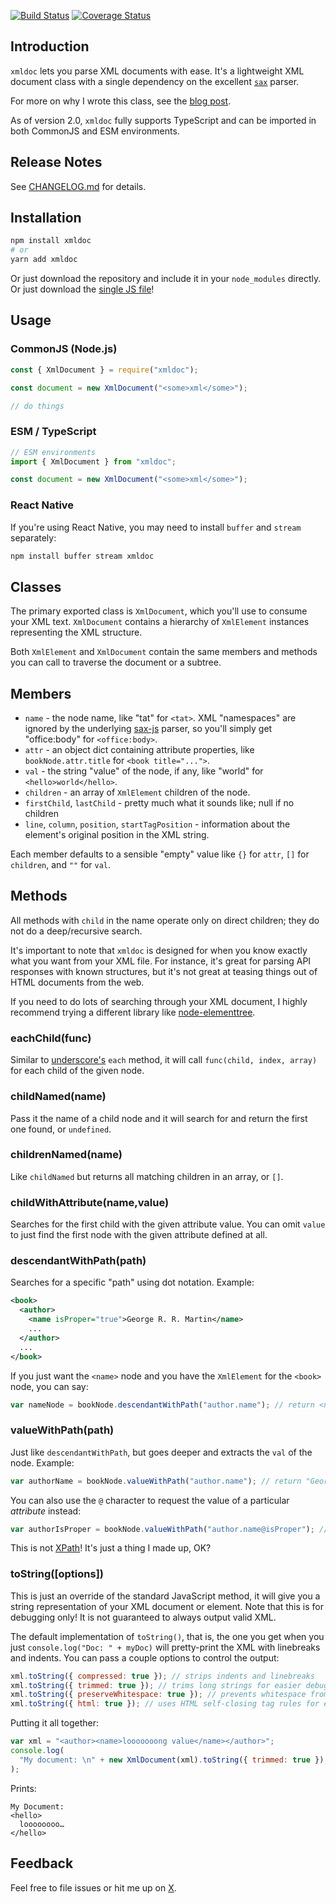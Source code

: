[![Build Status](https://travis-ci.org/nfarina/xmldoc.svg)](https://travis-ci.org/nfarina/xmldoc)
[![Coverage Status](https://coveralls.io/repos/github/nfarina/xmldoc/badge.svg?branch=master)](https://coveralls.io/github/nfarina/xmldoc?branch=master)

## Introduction

`xmldoc` lets you parse XML documents with ease. It's a lightweight XML document class with a single dependency on the excellent [`sax`][sax] parser.

For more on why I wrote this class, see the [blog post][blog].

As of version 2.0, `xmldoc` fully supports TypeScript and can be imported in both CommonJS and ESM environments.

[blog]: http://nfarina.com/post/34302964969/a-lightweight-xml-document-class-for-nodejs-javascript

## Release Notes

See [CHANGELOG.md](./CHANGELOG.md) for details.

## Installation

```bash
npm install xmldoc
# or
yarn add xmldoc
```

Or just download the repository and include it in your `node_modules` directly. Or just download the [single JS file][blob]!

[blob]: https://github.com/nfarina/xmldoc/blob/master/lib/xmldoc.js

## Usage

### CommonJS (Node.js)

```js
const { XmlDocument } = require("xmldoc");

const document = new XmlDocument("<some>xml</some>");

// do things
```

### ESM / TypeScript

```ts
// ESM environments
import { XmlDocument } from "xmldoc";

const document = new XmlDocument("<some>xml</some>");
```

### React Native

If you're using React Native, you may need to install `buffer` and `stream` separately:

```bash
npm install buffer stream xmldoc
```

## Classes

The primary exported class is `XmlDocument`, which you'll use to consume your XML text. `XmlDocument` contains a hierarchy of `XmlElement` instances representing the XML structure.

Both `XmlElement` and `XmlDocument` contain the same members and methods you can call to traverse the document or a subtree.

## Members

- `name` - the node name, like "tat" for `<tat>`. XML "namespaces" are ignored by the underlying [sax-js](https://github.com/isaacs/sax-js) parser, so you'll simply get "office:body" for `<office:body>`.
- `attr` - an object dict containing attribute properties, like `bookNode.attr.title` for `<book title="...">`.
- `val` - the string "value" of the node, if any, like "world" for `<hello>world</hello>`.
- `children` - an array of `XmlElement` children of the node.
- `firstChild`, `lastChild` - pretty much what it sounds like; null if no children
- `line`, `column`, `position`, `startTagPosition` - information about the element's original position in the XML string.

Each member defaults to a sensible "empty" value like `{}` for `attr`, `[]` for `children`, and `""` for `val`.

## Methods

All methods with `child` in the name operate only on direct children; they do not do a deep/recursive search.

It's important to note that `xmldoc` is designed for when you know exactly what you want from your XML file. For instance, it's great for parsing API responses with known structures, but it's not great at teasing things out of HTML documents from the web.

If you need to do lots of searching through your XML document, I highly recommend trying a different library like [node-elementtree](https://github.com/racker/node-elementtree).

### eachChild(func)

Similar to [underscore's][underscore] `each` method, it will call `func(child, index, array)` for each child of the given node.

### childNamed(name)

Pass it the name of a child node and it will search for and return the first one found, or `undefined`.

### childrenNamed(name)

Like `childNamed` but returns all matching children in an array, or `[]`.

### childWithAttribute(name,value)

Searches for the first child with the given attribute value. You can omit `value` to just find the first node with the given attribute defined at all.

### descendantWithPath(path)

Searches for a specific "path" using dot notation. Example:

```xml
<book>
  <author>
    <name isProper="true">George R. R. Martin</name>
    ...
  </author>
  ...
</book>
```

If you just want the `<name>` node and you have the `XmlElement` for the `<book>` node, you can say:

```js
var nameNode = bookNode.descendantWithPath("author.name"); // return <name> node
```

### valueWithPath(path)

Just like `descendantWithPath`, but goes deeper and extracts the `val` of the node. Example:

```js
var authorName = bookNode.valueWithPath("author.name"); // return "George R. R. Martin"
```

You can also use the `@` character to request the value of a particular _attribute_ instead:

```js
var authorIsProper = bookNode.valueWithPath("author.name@isProper"); // return "true"
```

This is not [XPath][]! It's just a thing I made up, OK?

### toString([options])

This is just an override of the standard JavaScript method, it will give you a string representation of your XML document or element. Note that this is for debugging only! It is not guaranteed to always output valid XML.

The default implementation of `toString()`, that is, the one you get when you just `console.log("Doc: " + myDoc)` will pretty-print the XML with linebreaks and indents. You can pass a couple options to control the output:

```js
xml.toString({ compressed: true }); // strips indents and linebreaks
xml.toString({ trimmed: true }); // trims long strings for easier debugging
xml.toString({ preserveWhitespace: true }); // prevents whitespace from being removed from around element values
xml.toString({ html: true }); // uses HTML self-closing tag rules for elements without children
```

Putting it all together:

```js
var xml = "<author><name>looooooong value</name></author>";
console.log(
  "My document: \n" + new XmlDocument(xml).toString({ trimmed: true }),
);
```

Prints:

    My Document:
    <hello>
      loooooooo…
    </hello>

## Feedback

Feel free to file issues or hit me up on [X][x].

[underscore]: http://underscorejs.org
[XPath]: http://en.wikipedia.org/wiki/XPath
[x]: http://twitter.com/nfarina
[sax]: https://github.com/isaacs/sax-js
